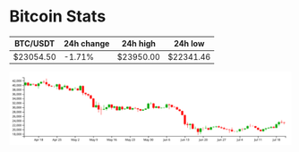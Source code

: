 # Bitcoin Stats

BTC/USDT|24h change|24h high|24h low|
|---|---|---|---|
|$23054.50|-1.71%|$23950.00|$22341.46|

<img src="./chart.svg">
